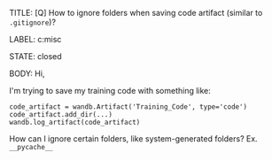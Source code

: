 TITLE:
[Q] How to ignore folders when saving code artifact (similar to `.gitignore`)?

LABEL:
c:misc

STATE:
closed

BODY:
Hi, 

I'm trying to save my training code with something like:
```
code_artifact = wandb.Artifact('Training_Code', type='code')
code_artifact.add_dir(...)
wandb.log_artifact(code_artifact)
```

How can I ignore certain folders, like system-generated folders?
Ex. `__pycache__`

